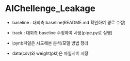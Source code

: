 # AIChellenge_Leakage

* baseline : 대회측 baseline(README.md 확인하여 경로 수정)

* track : 대회측 baseline 수정하여 사용(pipe.py로 실행)

* ipynb파일은 시도해본 분석/모델 방법 정리

* data(csv)와 weight(pkl)은 파일서버 저장